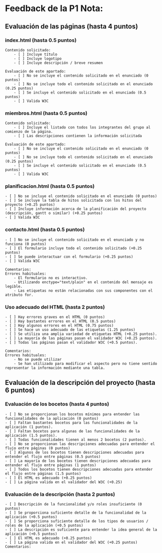 # Feedback de la P1 Nota: 
## Evaluación de las páginas (hasta 4 puntos) 

### index.html (hasta 0.5 puntos) 
    Contenido solicitado:
        - [ ] Incluye título 
        - [ ] Incluye logotipo 
        - [ ] Incluye descripción / breve resumen 

    Evaluación de este apartado: 
        - [ ] No se incluye el contenido solicitado en el enunciado (0 puntos) 
        - [ ] No se incluye todo el contenido solicitado en el enunciado (0.25 puntos) 
        - [ ] Se incluye el contenido solicitado en el enunciado (0.5 puntos) 
        - [ ] Valida W3C 
    
### miembros.html (hasta 0.5 puntos) 
    Contenido solicitado: 
        - [ ] Incluye el listado con todos los integrantes del grupo al comienzo de la página. 
        - [ ] Las descripciones contienen la información solicitada 
    
    Evaluación de este apartado: 
        - [ ] No se incluye el contenido solicitado en el enunciado (0 puntos) 
        - [ ] No se incluye todo el contenido solicitado en el enunciado (0.25 puntos) 
        - [ ] Se incluye el contenido solicitado en el enunciado (0.5 puntos) 
        - [ ] Valida W3C 
    
### planificacion.html (hasta 0.5 puntos) 
    - [ ] No se incluye el contenido solicitado en el enunciado (0 puntos) 
    - [ ] Se incluye la tabla de hitos solicitada con los hitos del proyecto (+0.25 puntos) 
    - [ ] Incluye información acerca de la planificación del proyecto (descripción, gantt o similar) (+0.25 puntos) 
    - [ ] Valida W3C 
    
### contacto.html (hasta 0.5 puntos) 
    - [ ] No se incluye el contenido solicitado en el enunciado y no funciona (0 puntos) 
    - [ ] El formulario incluye todo el contenido solicitado (+0.25 puntos) 
    - [ ] Se puede interactuar con el formulario (+0.25 puntos) 
    - [ ] Valida W3C 
    
    Comentarios:
    Errores habituales: 
        - El formulario no es interactivo. 
        - Utilizando enctype="text/plain" en el contenido del mensaje es legible. 
        - Las etiquetas no están relacionadas con sus componentes con el atributo for. 

### Uso adecuado del HTML (hasta 2 puntos) 
    - [ ] Hay errores graves en el HTML (0 puntos) 
    - [ ] Hay bastantes errores en el HTML (0.5 puntos) 
    - [ ] Hay algunos errores en el HTML (0.75 puntos) 
    - [ ] Se hace un uso adecuado de las etiquetas (1.25 puntos) 
    - [ ] Se utiliza una amplia variedad de etiquetas HTML (+0.25 puntos). 
    - [ ] La mayoría de las páginas pasan el validador W3C (+0.25 puntos). 
    - [ ] Todas las páginas pasan el validador W3C (+0.5 puntos). 

    Comentarios: 
    Errores habituales: 
        - No se puede utilizar
        - Se han utilizado para modificar el aspecto pero no tiene sentido representar la información mediante una tabla. 

## Evaluación de la descripción del proyecto (hasta 6 puntos) 
### Evaluación de los bocetos (hasta 4 puntos) 
    - [ ] No se proporcionan los bocetos mínimos para entender las funcionalidades de la aplicación (0 puntos) 
    - [ ] Faltan bastantes bocetos para las funcionalidades de la aplicación (1 puntos). 
    - [ ] Faltan bocetos para algunas de las funcionalidades de la aplicación (1.5 puntos). 
    - [ ] Todas funcionalidades tienen al menos 2 bocetos (2 puntos). 
    - [ ] No se proporcionan las descripciones adecuadas para entender el flujo entre páginas (0 puntos) 
    - [ ] Algunos de los bocetos tienen descripciones adecuadas para entender el flujo entre páginas (0.5 puntos) 
    - [ ] La mayoría de los bocetos tienen descripciones adecuadas para entender el flujo entre páginas (1 puntos) 
    - [ ] Todos los bocetos tienen descripciones adecuadas para entender el flujo entre páginas (1.5 puntos) 
    - [ ] El HTML es adecuado (+0.25 puntos) 
    - [ ] La página valida en el validador del W3C (+0.25) 

### Evaluación de la descripción (hasta 2 puntos) 
    - [ ] Descripción de la funcionalidad y/o roles insuficiente (0 puntos) 
    - [ ] Se proporciona suficiente detalle de la funcionalidad de la aplicación (+0.5 puntos) 
    - [ ] Se proporciona suficiente detalle de los tipos de usuarios / roles de la aplicación (+0.5 puntos) 
    - [ ] La descripción es suficiente para entender la idea general de la aplicación (+0.5 puntos) 
    - [ ] El HTML es adecuado (+0.25 puntos) 
    - [ ] La página valida en el validador del W3C (+0.25 puntos) 
    Comentarios: